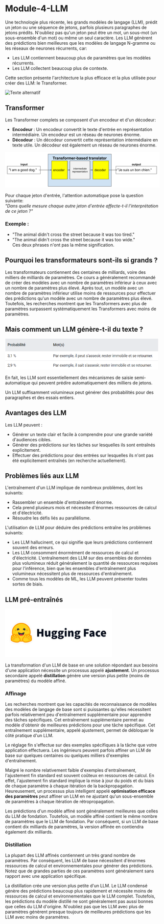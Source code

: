 # Module-4-LLM

Une technologie plus récente, les grands modèles de langage (LLM), prédit un jeton ou une séquence de jetons, parfois plusieurs paragraphes de jetons prédits. N'oubliez pas qu'un jeton peut être un mot, un sous-mot (un sous-ensemble d'un mot) ou même un seul caractère. Les LLM génèrent des prédictions bien meilleures que les modèles de langage N-gramme ou les réseaux de neurones récurrents, car:
  - Les LLM contiennent beaucoup plus de paramètres que les modèles récurrents.
  - Les LLM collectent beaucoup plus de contexte.

Cette section présente l'architecture la plus efficace et la plus utilisée pour créer des LLM: le Transformer.

<img src="https://media.licdn.com/dms/image/D4E12AQEFHbdi8-h-6w/article-cover_image-shrink_720_1280/0/1719227878975?e=2147483647&v=beta&t=L9LBj4yi8543eIG8WaXp_AMDmlF9YmfSmQork3vTSmQ" alt="Texte alternatif" width="350"/>


## Transformer

Les Transformer complets se composent d'un encodeur et d'un décodeur:

  - **Encodeur** : Un encodeur convertit le texte d'entrée en représentation intermédiaire. Un encodeur est un réseau de neurones énorme.
  - **Décodeur** : Un décodeur convertit cette représentation intermédiaire en texte utile. Un décodeur est également un réseau de neurones énorme.

<img src="img/trasnformateur2.png" alt="Texte alternatif"/>

Pour chaque jeton d'entrée, l'attention automatique pose la question suivante:  
*"Dans quelle mesure chaque autre jeton d'entrée affecte-t-il l'interprétation de ce jeton ?"*

### Exemple : 
- "The animal didn't cross the street because it was too tired."
- "The animal didn't cross the street because it was too wide."  
Ces deux phrases n'ont pas la même signification.

## Pourquoi les transformateurs sont-ils si grands ?

Les transformateurs contiennent des centaines de milliards, voire des milliers de milliards de paramètres. Ce cours a généralement recommandé de créer des modèles avec un nombre de paramètres inférieur à ceux avec un nombre de paramètres plus élevé. Après tout, un modèle avec un nombre de paramètres inférieur utilise moins de ressources pour effectuer des prédictions qu'un modèle avec un nombre de paramètres plus élevé. Toutefois, les recherches montrent que les Transformers avec plus de paramètres surpassent systématiquement les Transformers avec moins de paramètres.

## Mais comment un LLM génère-t-il du texte ?

<img src="img/proba.png" alt="Texte alternatif" width="500"/>

En fait, les LLM sont essentiellement des mécanismes de saisie semi-automatique qui peuvent prédire automatiquement des milliers de jetons.

Un LLM suffisamment volumineux peut générer des probabilités pour des paragraphes et des essais entiers.

## Avantages des LLM

Les LLM peuvent :
  - Générer un texte clair et facile à comprendre pour une grande variété d'audiences cibles.
  - Générer des prédictions sur les tâches sur lesquelles ils sont entraînés explicitement.
  - Effectuer des prédictions pour des entrées sur lesquelles ils n'ont pas été explicitement entraînés (en recherche actuellement).

## Problèmes liés aux LLM

L'entraînement d'un LLM implique de nombreux problèmes, dont les suivants:
  - Rassembler un ensemble d'entraînement énorme.
  - Cela prend plusieurs mois et nécessite d'énormes ressources de calcul et d'électricité.
  - Résoudre les défis liés au parallélisme.

L'utilisation de LLM pour déduire des prédictions entraîne les problèmes suivants:
  - Les LLM hallucinent, ce qui signifie que leurs prédictions contiennent souvent des erreurs.
  - Les LLM consomment énormément de ressources de calcul et d'électricité. L'entraînement des LLM sur des ensembles de données plus volumineux réduit généralement la quantité de ressources requises pour l'inférence, bien que les ensembles d'entraînement plus volumineux nécessitent plus de ressources d'entraînement.
  - Comme tous les modèles de ML, les LLM peuvent présenter toutes sortes de biais.

## LLM pré-entraînés 

<img src="img/hugging-face-edited.jpg" alt="Texte alternatif" width="350"/>

La transformation d'un LLM de base en une solution répondant aux besoins d'une application nécessite un processus appelé **ajustement**. Un processus secondaire appelé **distillation** génère une version plus petite (moins de paramètres) du modèle affiné.

### Affinage

Les recherches montrent que les capacités de reconnaissance de modèles des modèles de langage de base sont si puissantes qu'elles nécessitent parfois relativement peu d'entraînement supplémentaire pour apprendre des tâches spécifiques. Cet entraînement supplémentaire permet au modèle d'obtenir de meilleures prédictions pour une tâche spécifique. Cet entraînement supplémentaire, appelé ajustement, permet de débloquer le côté pratique d'un LLM.

Le réglage fin s'effectue sur des exemples spécifiques à la tâche que votre application effectuera. Les ingénieurs peuvent parfois affiner un LLM de base sur quelques centaines ou quelques milliers d'exemples d'entraînement.

Malgré le nombre relativement faible d'exemples d'entraînement, l'ajustement fin standard est souvent coûteux en ressources de calcul. En effet, l'ajustement fin standard implique la mise à jour du poids et du biais de chaque paramètre à chaque itération de la backpropagation. Heureusement, un processus plus intelligent appelé **optimisation efficace des paramètres** peut affiner un LLM en ne ajustant qu'un sous-ensemble de paramètres à chaque itération de rétropropagation.

Les prédictions d'un modèle affiné sont généralement meilleures que celles du LLM de fondation. Toutefois, un modèle affiné contient le même nombre de paramètres que le LLM de fondation. Par conséquent, si un LLM de base contient dix milliards de paramètres, la version affinée en contiendra également dix milliards.

### Distillation

La plupart des LLM affinés contiennent un très grand nombre de paramètres. Par conséquent, les LLM de base nécessitent d'énormes ressources de calcul et environnementales pour générer des prédictions. Notez que de grandes parties de ces paramètres sont généralement sans rapport avec une application spécifique.

La distillation crée une version plus petite d'un LLM. Le LLM condensé génère des prédictions beaucoup plus rapidement et nécessite moins de ressources de calcul et environnementales que le LLM complet. Toutefois, les prédictions du modèle distillé ne sont généralement pas aussi bonnes que celles du LLM d'origine. N'oubliez pas que les LLM avec plus de paramètres génèrent presque toujours de meilleures prédictions que les LLM avec moins de paramètres.
